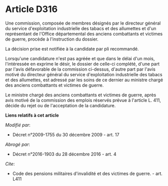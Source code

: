 # Article D316

Une commission, composée de membres désignés par le directeur général du service d'exploitation industrielle des tabacs et
des allumettes et d'un représentant de l'Office départemental des anciens combattants et victimes de guerre, procède à
l'instruction du dossier. 

La décision prise est notifiée à la candidate par pli recommandé. 

Lorsqu'une candidature n'est pas agréée et que dans le délai d'un mois, l'intéressée en exprime le désir, le dossier de
celle-ci complété, d'une part par l'avis défavorable de la commission ci-dessus, d'autre part par l'avis motivé du directeur
général du service d'exploitation industrielle des tabacs et des allumettes, est adressé par les soins de ce dernier au
ministre chargé des anciens combattants et victimes de guerre. 

Le       ministre chargé des anciens combattants et victimes de guerre, après avis motivé de la commission des emplois
réservés prévue à l'article L. 411, décide du rejet ou de l'acceptation de la candidature.

**Liens relatifs à cet article**

_Modifié par_:

  - Décret n°2009-1755 du 30 décembre 2009 - art. 17

_Abrogé par_:

  - Décret n°2016-1903 du 28 décembre 2016 - art. 4

_Cite_:

  - Code des pensions militaires d'invalidité et des victimes de guerre. - art. L411
